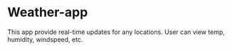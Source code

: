 # Weather-app
This app provide real-time updates for any locations. User can view temp, humidity, windspeed, etc.
